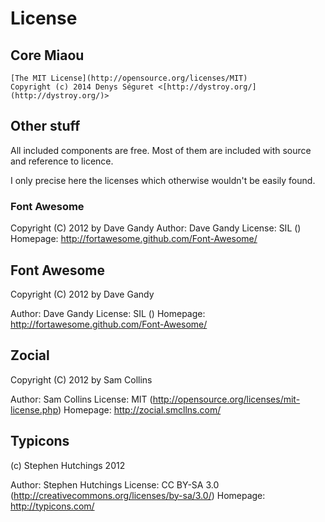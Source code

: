 # License

## Core Miaou

	[The MIT License](http://opensource.org/licenses/MIT)
	Copyright (c) 2014 Denys Séguret <[http://dystroy.org/](http://dystroy.org/)>

## Other stuff

All included components are free. Most of them are included with source and reference to licence.

I only precise here the licenses which otherwise wouldn't be easily found.

### Font Awesome

   Copyright (C) 2012 by Dave Gandy
   Author:    Dave Gandy
   License:   SIL ()
   Homepage:  http://fortawesome.github.com/Font-Awesome/


## Font Awesome

   Copyright (C) 2012 by Dave Gandy

   Author:    Dave Gandy
   License:   SIL ()
   Homepage:  http://fortawesome.github.com/Font-Awesome/


## Zocial

   Copyright (C) 2012 by Sam Collins

   Author:    Sam Collins
   License:   MIT (http://opensource.org/licenses/mit-license.php)
   Homepage:  http://zocial.smcllns.com/


## Typicons

   (c) Stephen Hutchings 2012

   Author:    Stephen Hutchings
   License:   CC BY-SA 3.0 (http://creativecommons.org/licenses/by-sa/3.0/)
   Homepage:  http://typicons.com/
